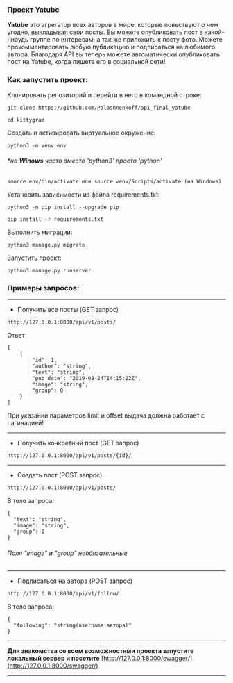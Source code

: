 ### Проект Yatube

**Yatube**  это агрегатор всех авторов в мире, которые повествуют о чем угодно, выкладывая свои посты. Вы можете опубликовать пост в какой-нибудь группе по интересам, а так же приложить к посту фото. Можете прокомментировать любую публикацию и подписаться на любимого автора. Благодаря API вы теперь можете автоматически опубликовать пост на Yatube, когда пишете его в социальной сети!

### Как запустить проект:

Клонировать репозиторий и перейти в него в командной строке:
```
git clone https://github.com/Palashnenkoff/api_final_yatube
```
```
cd kittygram
```
Cоздать и активировать виртуальное окружение:
```
python3 -m venv env
```
###### *на **Winows** часто вместо 'python3' просто 'python'
```
source env/bin/activate или source venv/Scripts/activate (на Windows)
```
Установить зависимости из файла requirements.txt:
```
python3 -m pip install --upgrade pip
```

```
pip install -r requirements.txt
```
Выполнить миграции:
```
python3 manage.py migrate
```

Запустить проект:

```
python3 manage.py runserver
```

### Примеры запросов:
***

* Получить все посты (GET запрос)
```
http://127.0.0.1:8000/api/v1/posts/
```
Ответ
```
[
    {
        "id": 1,
        "author": "string",
        "text": "string",
        "pub_date": "2019-08-24T14:15:22Z",
        "image": "string",
        "group": 0
    }
]
```
При указании параметров limit и offset выдача должна работает с пагинацией!
***
* Получить конкретный пост (GET запрос)
```
http://127.0.0.1:8000/api/v1/posts/{id}/
```
***
* Создать пост (POST запрос)
```
http://127.0.0.1:8000/api/v1/posts/
```
В теле запроса: 
```
{
  "text": "string",
  "image": "string",
  "group": 0
}
```
###### Поля "image" и "group" необязательные
***
* Подписаться на автора (POST запрос)
```
http://127.0.0.1:8000/api/v1/follow/
```
В теле запроса: 
```
{
  "following": "string(username автора)"
}
```
***
**Для знакомства со всем возможностями проекта запустите локальный сервер и посетите** [http://127.0.0.1:8000/swagger/](http://127.0.0.1:8000/swagger/)
***

